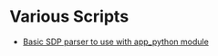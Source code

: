 # Various Scripts

- [Basic SDP parser to use with app_python module](../scripts/python/sdp-parser.md)
